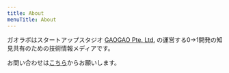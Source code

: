 ```yaml
---
title: About
menuTitle: About
---
```


ガオラボはスタートアップスタジオ <a href="https://gaogao.asia" target="_blank">GAOGAO Pte. Ltd.</a> の運営する0→1開発の知見共有のための技術情報メディアです。

お問い合わせは<a href="https://gaogao.asia/contact/" target="_blank">こちら</a>からお願いします。
